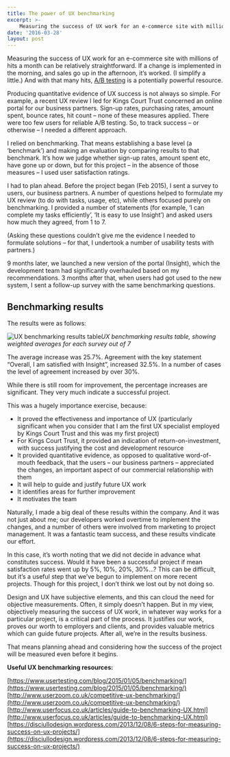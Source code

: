 ```yaml
---
title: The power of UX benchmarking
excerpt: >- 
    Measuring the success of UX work for an e-commerce site with millions of hits...
date: '2016-03-28'
layout: post
---
```


Measuring the success of UX work for an e-commerce site with millions of hits a month can be relatively straightforward. If a change is implemented in the morning, and sales go up in the afternoon, it’s worked. (I simplify a little.) And with that many hits, [A/B testing](https://blog.kissmetrics.com/ab-testing-introduction/) is a potentially powerful resource.

Producing quantitative evidence of UX success is not always so simple. For example, a recent UX review I led for Kings Court Trust concerned an online portal for our business partners. Sign-up rates, purchasing rates, amount spent, bounce rates, hit count – none of these measures applied. There were too few users for reliable A/B testing. So, to track success – or otherwise – I needed a different approach.

I relied on benchmarking. That means establishing a base level (a ‘benchmark’) and making an evaluation by comparing results to that benchmark. It’s how we judge whether sign-up rates, amount spent etc, have gone up or down, but for this project – in the absence of those measures – I used user satisfaction ratings.

I had to plan ahead. Before the project began (Feb 2015), I sent a survey to users, our business partners. A number of questions helped to formulate my UX review (to do with tasks, usage, etc), while others focused purely on benchmarking. I provided a number of statements (for example, ‘I can complete my tasks efficiently’, ‘It is easy to use Insight’) and asked users how much they agreed, from 1 to 7.

(Asking these questions couldn’t give me the evidence I needed to formulate solutions – for that, I undertook a number of usability tests with partners.)

9 months later, we launched a new version of the portal (Insight), which the development team had significantly overhauled based on my recommendations. 3 months after that, when users had got used to the new system, I sent a follow-up survey with the same benchmarking questions.

## Benchmarking results

The results were as follows:
 
![UX benchmarking results table ](/img/UX-benchmarking-results-table-with-header.png)<em>UX benchmarking results table, showing weighted averages for each survey out of 7</em>

The average increase was 25.7%. Agreement with the key statement “Overall, I am satisfied with Insight”, increased 32.5%. In a number of cases the level of agreement increased by over 30%.

While there is still room for improvement, the percentage increases are significant. They very much indicate a successful project.

This was a hugely importance exercise, because:

*   It proved the effectiveness and importance of UX (particularly significant when you consider that I am the first UX specialist employed by Kings Court Trust and this was my first project)
*   For Kings Court Trust, it provided an indication of return-on-investment, with success justifying the cost and development resource
*   It provided quantitative evidence, as opposed to qualitative word-of-mouth feedback, that the users – our business partners – appreciated the changes, an important aspect of our commercial relationship with them
*   It will help to guide and justify future UX work
*   It identifies areas for further improvement
*   It motivates the team

Naturally, I made a big deal of these results within the company. And it was not just about me; our developers worked overtime to implement the changes, and a number of others were involved from marketing to project management. It was a fantastic team success, and these results vindicate our effort.

In this case, it’s worth noting that we did not decide in advance what constitutes success. Would it have been a successful project if mean satisfaction rates went up by 5%, 10%, 20%, 30%…? This can be difficult, but it’s a useful step that we’ve begun to implement on more recent projects. Though for this project, I don’t think we lost out by not doing so.

Design and UX have subjective elements, and this can cloud the need for objective measurements. Often, it simply doesn’t happen. But in my view, objectively measuring the success of UX work, in whatever way works for a particular project, is a critical part of the process. It justifies our work, proves our worth to employers and clients, and provides valuable metrics which can guide future projects. After all, we’re in the results business.

That means planning ahead and considering how the success of the project will be measured even before it begins.

**Useful UX benchmarking resources:**

[https://www.usertesting.com/blog/2015/01/05/benchmarking/](https://www.usertesting.com/blog/2015/01/05/benchmarking/)  
[http://www.userzoom.co.uk/competitive-ux-benchmarking/](http://www.userzoom.co.uk/competitive-ux-benchmarking/)  
[http://www.userfocus.co.uk/articles/guide-to-benchmarking-UX.html](http://www.userfocus.co.uk/articles/guide-to-benchmarking-UX.html)  
[https://disciullodesign.wordpress.com/2013/12/08/6-steps-for-measuring-success-on-ux-projects/](https://disciullodesign.wordpress.com/2013/12/08/6-steps-for-measuring-success-on-ux-projects/)

